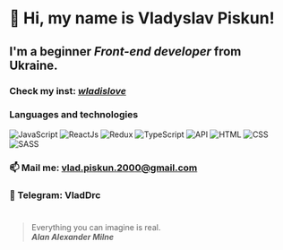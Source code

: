 # 👋 Hi, my name is **Vladyslav Piskun**!
## I'm a beginner *Front-end developer* from Ukraine.
### Check my inst: [_wladislove_](https://www.instagram.com/_wladislove_/)
### Languages and technologies
![JavaScript](https://img.shields.io/badge/-JAVASCRIPT-090909?style=for-the-badge&logo=JavaScript)
![ReactJs](https://img.shields.io/badge/-REACTJS-090909?style=for-the-badge&logo=React)
![Redux](https://img.shields.io/badge/-REDUX-090909?style=for-the-badge&logo=Redux)
![TypeScript](https://img.shields.io/badge/-TypeScript-090909?style=for-the-badge&logo=TypeScript)
![API](https://img.shields.io/badge/-REST%20API-090909?style=for-the-badge)
![HTML](https://img.shields.io/badge/-HTML-090909?style=for-the-badge&logo=html5)
![CSS](https://img.shields.io/badge/-CSS-090909?style=for-the-badge&logo=css3)
![SASS](https://img.shields.io/badge/-SASS-090909?style=for-the-badge&logo=sass)
### 📫 Mail me: vlad.piskun.2000@gmail.com
### 💬 Telegram: VladDrc
#
> Everything you can imagine is real. <br/>
> ***Alan Alexander Milne***

